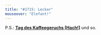 ```yaml
---
title: "#1715: Leckar"
mouseover: "Elefant!"
---
```


P.S.: <a href="http://www.fonflatter.de/kalender"><strong>Tag des Kaffeegeruchs [Hach!]</strong></a> und so.
